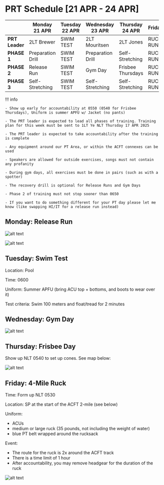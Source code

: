 # PRT Schedule [21 APR - 24 APR]

|            | Monday 21 APR              | Tuesday 22 APR                | Wednesday 23 APR            | Thursday 24 APR              | Friday               |
|------------|----------------------|--------------------------|-----------------------|------------------------|----------------------|
| **PRT Leader**    | 2LT Brewer      | SWIM TEST         | 2LT Mouritsen    |    2LT Jones      | RUCK RUN  |
| **PHASE 1**    | Preparation Drill      | SWIM TEST         | Preparation Drill    | Self-Stretching         | RUCK RUN  |
| **PHASE 2**   | Release Run    | SWIM TEST |  Gym Day    | Frisbee Thursdays | RUCK RUN |
| **PHASE 3** | Self-Stretching    | SWIM TEST | Self-Stretching          | Self-Stretching | RUCK RUN |

!!! info

    - Show up early for accountability at 0550 (0540 for Frisbee Thursdays), Uniform is summer APFU w/ Jacket (no pants)

    - The PRT leader is expected to lead all phases of training. Training plan for this week must be sent to 1LT Ye NLT Thursday 17 APR 2025 

    - The PRT leader is expected to take accountability after the training is complete

    - Any equipment around our PT Area, or within the ACFT connexes can be used 

    - Speakers are allowed for outside exercises, songs must not contain any profanity

    - During gym days, all exercises must be done in pairs (such as with a spotter)

    - The recovery drill is optional for Release Runs and Gym Days

    - Phase 2 of training must not stop sooner than 0650

    - If you want to do something different for your PT day please let me know (like swapping HI/IT for a release run instead)


## Monday: Release Run

![alt text](image-4.png)

![alt text](map.png)

## Tuesday: Swim Test

Location: Pool

Time: 0600

Uniform: Summer APFU (bring ACU top + bottoms, and boots to wear over it)

Test criteria: Swim 100 meters and float/tread for 2 minutes

## Wednesday: Gym Day

![alt text](image.png)

## Thursday: Frisbee Day

Show up NLT 0540 to set up cones. See map below:

![alt text](unnamed.jpg)

## Friday: 4-Mile Ruck 

Time: Form up NLT 0530

Location: SP at the start of the ACFT 2-mile (see below)

Uniform: 

- ACUs 
- medium or large ruck (35 pounds, not including the weight of water)
- blue PT belt wrapped around the rucksack

Event: 

- The route for the ruck is 2x around the ACFT track
- There is a time limit of 1 hour
- After accountability, you may remove headgear for the duration of the ruck

![alt text](map.png)


